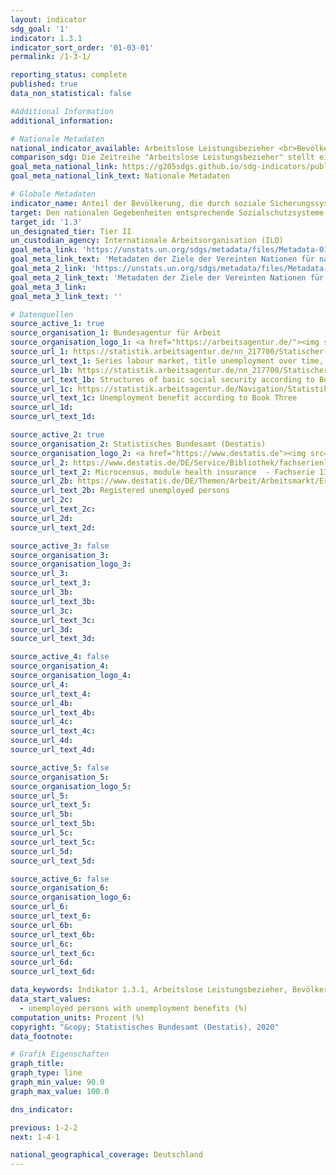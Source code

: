 ```yaml
---
layout: indicator
sdg_goal: '1'
indicator: 1.3.1
indicator_sort_order: '01-03-01'
permalink: /1-3-1/

reporting_status: complete
published: true
data_non_statistical: false

#Additional Information
additional_information: 

# Nationale Metadaten
national_indicator_available: Arbeitslose Leistungsbezieher <br>Bevölkerung mit Krankenversicherungsschutz
comparison_sdg: Die Zeitreihe "Arbeitslose Leistungsbezieher" stellt einen zusätzlichen Indikator dar und entspricht nicht der internationalen Metadatenbeschreibung. Die Zeitreihe "Bevölkerung mit Krankenversicherungsschutz" stellt einen zusätzlichen Indikator dar
goal_meta_national_link: https://g205sdgs.github.io/sdg-indicators/public/MetaDe/1.3.1.pdf
goal_meta_national_link_text: Nationale Metadaten

# Globale Metadaten
indicator_name: Anteil der Bevölkerung, die durch soziale Sicherungssysteme abgesichert ist, nach Geschlecht, untergliedert nach Kindern, Arbeitslosen, älteren Personen, Menschen mit Behinderungen, Schwangeren, Neugeborenen, Opfern von Arbeitsunfällen sowie Armen und Schwachen
target: Den nationalen Gegebenheiten entsprechende Sozialschutzsysteme und -maßnahmen für alle umsetzen, einschließlich eines Basisschutzes, und bis 2030 eine breite Versorgung der Armen und Schwachen erreichen
target_id: '1.3'
un_designated_tier: Tier II
un_custodian_agency: Internationale Arbeitsorganisation (ILO)
goal_meta_link: 'https://unstats.un.org/sdgs/metadata/files/Metadata-01-03-01a.pdf'
goal_meta_link_text: 'Metadaten der Ziele der Vereinten Nationen für nachhaltige Entwicklung (Custodian Agency: International Labour Organization (ILO))'
goal_meta_2_link: 'https://unstats.un.org/sdgs/metadata/files/Metadata-01-03-01b.pdf'
goal_meta_2_link_text: 'Metadaten der Ziele der Vereinten Nationen für nachhaltige Entwicklung (Custodian Agency: World Bank (WB))'
goal_meta_3_link: 
goal_meta_3_link_text: ''

# Datenquellen
source_active_1: true
source_organisation_1: Bundesagentur für Arbeit
source_organisation_logo_1: <a href="https://arbeitsagentur.de/"><img src="https://g205sdgs.github.io/sdg-indicators/public/logos/ba.png" alt="Logo ba" /></a>
source_url_1: https://statistik.arbeitsagentur.de/nn_217700/Statischer-Content/Rubriken/Arbeitslose-und-gemeldetes-Stellenangebot/Arbeitslose/Arbeitslosigkeit-in-Deutschland-seit-1950-Monats-Jahreszahlen.html
source_url_text_1: Series labour market, title unemployment over time, table 2.6.1
source_url_1b: https://statistik.arbeitsagentur.de/nn_217700/Statischer-Content/Rubriken/Grundsicherung-fuer-Arbeitsuchende-SGBII/Ueberblick/Zeitreihe-zu-Strukturen-der-Bedarfsgemeinschaften-Leistungsempfaenger.html
source_url_text_1b: Structures of basic social security according to Book Two
source_url_1c: https://statistik.arbeitsagentur.de/Navigation/Statistik/Statistik-nach-Themen/Lohnersatzleistungen-SGBIII/Arbeitslosengeld/Arbeitslosengeld-Nav.html
source_url_text_1c: Unemployment benefit according to Book Three
source_url_1d: 
source_url_text_1d: 

source_active_2: true
source_organisation_2: Statistisches Bundesamt (Destatis)
source_organisation_logo_2: <a href="https://www.destatis.de"><img src="https://g205sdgs.github.io/sdg-indicators/public/logos/destatis.png" alt="Logo destatis" /></a>
source_url_2: https://www.destatis.de/DE/Service/Bibliothek/fachserienliste-artikel.html
source_url_text_2: Microcensus, module health insurance  - Fachserie 13, Reihe 1.1
source_url_2b: https://www.destatis.de/DE/Themen/Arbeit/Arbeitsmarkt/Erwerbslosigkeit/_inhalt.html
source_url_text_2b: Registered unemployed persons
source_url_2c: 
source_url_text_2c: 
source_url_2d: 
source_url_text_2d: 

source_active_3: false
source_organisation_3: 
source_organisation_logo_3: 
source_url_3: 
source_url_text_3: 
source_url_3b: 
source_url_text_3b: 
source_url_3c: 
source_url_text_3c: 
source_url_3d: 
source_url_text_3d: 

source_active_4: false
source_organisation_4: 
source_organisation_logo_4: 
source_url_4: 
source_url_text_4: 
source_url_4b: 
source_url_text_4b: 
source_url_4c: 
source_url_text_4c: 
source_url_4d: 
source_url_text_4d: 

source_active_5: false
source_organisation_5: 
source_organisation_logo_5: 
source_url_5: 
source_url_text_5: 
source_url_5b: 
source_url_text_5b: 
source_url_5c: 
source_url_text_5c: 
source_url_5d: 
source_url_text_5d: 

source_active_6: false
source_organisation_6: 
source_organisation_logo_6: 
source_url_6: 
source_url_text_6: 
source_url_6b: 
source_url_text_6b: 
source_url_6c: 
source_url_text_6c: 
source_url_6d: 
source_url_text_6d: 

data_keywords: Indikator 1.3.1, Arbeitslose Leistungsbezieher, Bevölkerung mit Krankenversicherungsschutz
data_start_values:
  - unemployed persons with unemployment benefits (%)
computation_units: Prozent (%)
copyright: "&copy; Statistisches Bundesamt (Destatis), 2020"
data_footnote: 

# Grafik Eigenschaften
graph_title: 
graph_type: line
graph_min_value: 90.0
graph_max_value: 100.0

dns_indicator: 

previous: 1-2-2
next: 1-4-1

national_geographical_coverage: Deutschland
---
```


